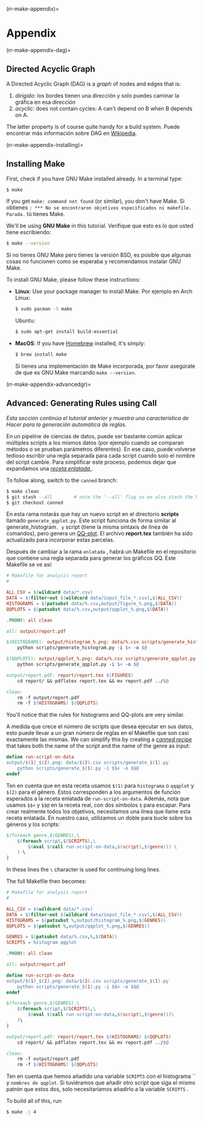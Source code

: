 (rr-make-appendix)=
# Appendix

(rr-make-appendix-dag)=
## Directed Acyclic Graph

A Directed Acyclic Graph (DAG) is a *graph* of nodes and edges that is:

1. *dirigido*: los bordes tienen una dirección y solo puedes caminar la gráfica en esa dirección
2. *acyclic*: does not contain cycles: A can't depend on B when B depends on A.

The latter property is of course quite handy for a build system. Puede encontrar más información sobre DAG en [Wikipedia](https://en.wikipedia.org/wiki/Directed_acyclic_graph).

(rr-make-appendix-installing)=
## Installing Make

First, check if you have GNU Make installed already. In a terminal type:

```bash
$ make
```

If you get `make: command not found` (or similar), you don't have Make. Si obtienes `: *** No se encontraron objetivos especificados ni makefile.  Parada.` tú tienes Make.

We'll be using **GNU Make** in this tutorial. Verifique que esto es lo que usted tiene escribiendo:

```bash
$ make --version
```

Si no tienes GNU Make pero tienes la versión BSD, es posible que algunas cosas no funcionen como se esperaba y recomendamos instalar GNU Make.

To install GNU Make, please follow these instructions:

- **Linux**: Use your package manager to install Make. Por ejemplo en Arch Linux:

  ```bash
  $ sudo pacman -S make
  ```

  Ubuntu:
  ```bash
  $ sudo apt-get install build-essential
  ```

- **MacOS**: If you have [Homebrew](https://brew.sh/) installed, it's simply:

  ```bash
  $ brew install make
  ```

  Si tienes una implementación de Make incorporada, por favor asegúrate de que es GNU Make marcando `make --version`.

(rr-make-appendix-advancedgr)=
## Advanced: Generating Rules using Call

*Esta sección continúa el tutorial anterior y muestra una característica de Hacer para la generación automática de reglas.*

En un pipeline de ciencias de datos, puede ser bastante común aplicar múltiples scripts a los mismos datos (por ejemplo cuando se comparan métodos o se prueban parámetros diferentes). En ese caso, puede volverse tedioso escribir una regla separada para cada script cuando solo el nombre del script cambie. Para simplificar este proceso, podemos dejar que expandamos una [*receta enlatada* ](https://www.gnu.org/software/make/manual/make.html#Canned-Recipes).

To follow along, switch to the `canned` branch:

```bash
$ make clean
$ git stash --all        # note the '--all' flag so we also stash the Makefile
$ git checkout canned
```

En esta rama notarás que hay un nuevo script en el directorio **scripts** llamado `generate_qqplot.py`. Este script funciona de forma similar al generate_histogram`. y` script (tiene la misma sintaxis de línea de comandos), pero genera un [QQ-plot](https://en.wikipedia.org/wiki/Q%E2%80%93Q_plot). El archivo **report.tex** también ha sido actualizado para incorporar estas parcelas.

Después de cambiar a la rama `enlatada` , habrá un Makefile en el repositorio que contiene una regla separada para generar los gráficos QQ. Este Makefile se ve así:

```makefile
# Makefile for analysis report
#

ALL_CSV = $(wildcard data/*.csv)
DATA = $(filter-out $(wildcard data/input_file_*.csv),$(ALL_CSV))
HISTOGRAMS = $(patsubst data/%.csv,output/figure_%.png,$(DATA))
QQPLOTS = $(patsubst data/%.csv,output/qqplot_%.png,$(DATA))

.PHONY: all clean

all: output/report.pdf

$(HISTOGRAMS): output/histogram_%.png: data/%.csv scripts/generate_histogram.py
    python scripts/generate_histogram.py -i $< -o $@

$(QQPLOTS): output/qqplot_%.png: data/%.csv scripts/generate_qqplot.py
    python scripts/generate_qqplot.py -i $< -o $@

output/report.pdf: report/report.tex $(FIGURES)
    cd report/ && pdflatex report.tex && mv report.pdf ../$@

clean:
    rm -f output/report.pdf
    rm -f $(HISTOGRAMS) $(QQPLOTS)
```

You'll notice that the rules for histograms and QQ-plots are very similar.

A medida que crece el número de scripts que desea ejecutar en sus datos, esto puede llevar a un gran número de reglas en el Makefile que son casi exactamente las mismas. We can simplify this by creating a [*canned recipe*](https://www.gnu.org/software/make/manual/html_node/Canned-Recipes.html) that takes both the name of the script and the name of the genre as input:

```makefile
define run-script-on-data
output/$(1)_$(2).png: data/$(2).csv scripts/generate_$(1).py
    python scripts/generate_$(1).py -i $$< -o $$@
endef
```

Ten en cuenta que en esta receta usamos `$(1)` para `histograma` o `qqqplot` y `$(2)` para el género. Estos corresponden a los argumentos de función esperados a la receta enlatada de `run-script-on-data`. Además, nota que usamos `$$<` y `$$@` en la receta real, con dos símbolos `$` para escapar. Para crear realmente todos los objetivos, necesitamos una línea que llame esta receta enlatada.  En nuestro caso, utilizamos un doble para bucle sobre los géneros y los scripts:

```makefile
$(foreach genre,$(GENRES),\
    $(foreach script,$(SCRIPTS),\
        $(eval $(call run-script-on-data,$(script),$(genre))) \
    ) \
)
```

In these lines the `\` character is used for continuing long lines.

The full Makefile then becomes:

```makefile
# Makefile for analysis report
#

ALL_CSV = $(wildcard data/*.csv)
DATA = $(filter-out $(wildcard data/input_file_*.csv),$(ALL_CSV))
HISTOGRAMS = $(patsubst %,output/histogram_%.png,$(GENRES))
QQPLOTS = $(patsubst %,output/qqplot_%.png,$(GENRES))

GENRES = $(patsubst data/%.csv,%,$(DATA))
SCRIPTS = histogram qqplot

.PHONY: all clean

all: output/report.pdf

define run-script-on-data
output/$(1)_$(2).png: data/$(2).csv scripts/generate_$(1).py
    python scripts/generate_$(1).py -i $$< -o $$@
endef

$(foreach genre,$(GENRES),\
    $(foreach script,$(SCRIPTS),\
        $(eval $(call run-script-on-data,$(script),$(genre)))\
    )\
)

output/report.pdf: report/report.tex $(HISTOGRAMS) $(QQPLOTS)
    cd report/ && pdflatex report.tex && mv report.pdf ../$@

clean:
    rm -f output/report.pdf
    rm -f $(HISTOGRAMS) $(QQPLOTS)
```

Ten en cuenta que hemos añadido una variable `SCRIPTS` con el histograma `` y `nombres de qqplot`. Si tuviéramos que añadir otro script que siga el mismo patrón que estos dos, solo necesitaríamos añadirlo a la variable `SCRIPTS` .

To build all of this, run

```bash
$ make -j 4
```
